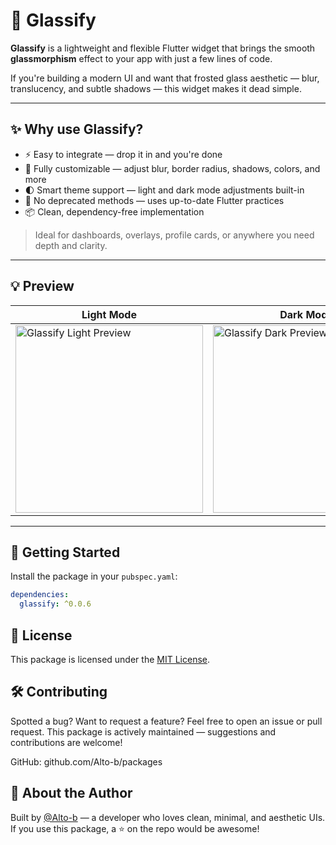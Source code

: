 # 🧊 Glassify

**Glassify** is a lightweight and flexible Flutter widget that brings the smooth **glassmorphism** effect to your app with just a few lines of code.

If you're building a modern UI and want that frosted glass aesthetic — blur, translucency, and subtle shadows — this widget makes it dead simple.

---

## ✨ Why use Glassify?

- ⚡ Easy to integrate — drop it in and you're done
- 🎨 Fully customizable — adjust blur, border radius, shadows, colors, and more
- 🌓 Smart theme support — light and dark mode adjustments built-in
- 🚫 No deprecated methods — uses up-to-date Flutter practices
- 📦 Clean, dependency-free implementation

> Ideal for dashboards, overlays, profile cards, or anywhere you need depth and clarity.

---

## 💡 Preview

| Light Mode | Dark Mode |
|------------|-----------|
| <img src="https://github.com/user-attachments/assets/7fc25370-ae7a-4952-954c-b8b753ae0324" width="300" alt="Glassify Light Preview"/> | <img src="https://github.com/user-attachments/assets/5962a5ec-a5bf-4307-b862-555e52deeae8" width="300" alt="Glassify Dark Preview"/> |

---

## 🚀 Getting Started

Install the package in your `pubspec.yaml`:

```yaml
dependencies:
  glassify: ^0.0.6
```

## 📄 License

This package is licensed under the [MIT License](LICENSE).

## 🛠 Contributing
Spotted a bug? Want to request a feature? Feel free to open an issue or pull request.
This package is actively maintained — suggestions and contributions are welcome!

GitHub: github.com/Alto-b/packages

## 🧠 About the Author
Built by [@Alto-b](https://github.com/Alto-b) — a developer who loves clean, minimal, and aesthetic UIs.
If you use this package, a ⭐️ on the repo would be awesome!
